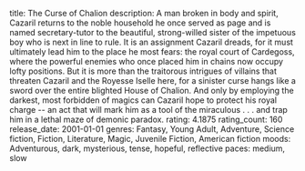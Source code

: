 title: The Curse of Chalion
description: A man broken in body and spirit, Cazaril returns to the noble household he once served as page and is named secretary-tutor to the beautiful, strong-willed sister of the impetuous boy who is next in line to rule. It is an assignment Cazaril dreads, for it must ultimately lead him to the place he most fears: the royal court of Cardegoss, where the powerful enemies who once placed him in chains now occupy lofty positions. But it is more than the traitorous intrigues of villains that threaten Cazaril and the Royesse Iselle here, for a sinister curse hangs like a sword over the entire blighted House of Chalion. And only by employing the darkest, most forbidden of magics can Cazaril hope to protect his royal charge -- an act that will mark him as a tool of the miraculous . . . and trap him in a lethal maze of demonic paradox.
rating: 4.1875
rating_count: 160
release_date: 2001-01-01
genres: Fantasy, Young Adult, Adventure, Science fiction, Fiction, Literature, Magic, Juvenile Fiction, American fiction
moods: Adventurous, dark, mysterious, tense, hopeful, reflective
paces: medium, slow